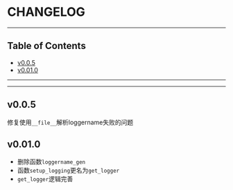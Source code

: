 # CHANGELOG

<!-- File: CHANGELOG.md -->
<!-- Author: YJ -->
<!-- Email: yj1516268@outlook.com -->
<!-- Created Time: 2022-08-29 14:33:35 -->

---

## Table of Contents

<!-- vim-markdown-toc GFM -->

* [v0.0.5](#v005)
* [v0.01.0](#v0010)

<!-- vim-markdown-toc -->

---

<!-- Object info -->

---

## v0.0.5

修复使用`__file__`解析loggername失败的问题

## v0.01.0

- 删除函数`loggername_gen`
- 函数`setup_logging`更名为`get_logger`
- `get_logger`逻辑完善
